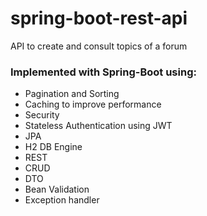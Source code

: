 # spring-boot-rest-api

 API to create and consult topics of a forum

### Implemented with Spring-Boot using:
- Pagination and Sorting
- Caching to improve performance
- Security
- Stateless Authentication using JWT
- JPA
- H2 DB Engine
- REST
- CRUD
- DTO
- Bean Validation
- Exception handler
